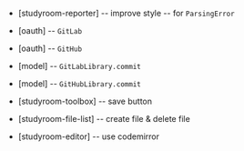 - [studyroom-reporter] -- improve style -- for `ParsingError`

- [oauth] -- `GitLab`
- [oauth] -- `GitHub`

- [model] -- `GitLabLibrary.commit`
- [model] -- `GitHubLibrary.commit`

- [studyroom-toolbox] -- save button

- [studyroom-file-list] -- create file & delete file

- [studyroom-editor] -- use codemirror
